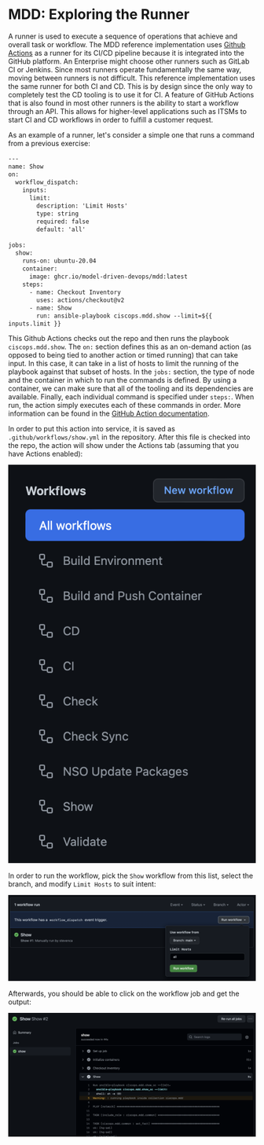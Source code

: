 # MDD: Exploring the Runner

A runner is used to execute a sequence of operations that achieve and overall task or workflow.  The MDD reference implementation uses [Github Actions](https://github.com/features/actions) as a runner for its CI/CD pipeline because it is integrated into the GitHub platform.  An Enterprise might choose other runners such as GitLab CI or Jenkins.  Since most runners operate fundamentally the same way, moving between runners is not difficult.  This reference implementation uses the same runner for both CI and CD.  This is by design since the only way to completely test the CD tooling is to use it for CI.  A feature of GitHub Actions that is also found in most other runners is the ability to start a workflow through an API.  This allows for higher-level applications such as ITSMs to start CI and CD workflows in order to fulfill a customer request.

As an example of a runner, let's consider a simple one that runs a command from a previous exercise:


```
---
name: Show
on:
  workflow_dispatch:
    inputs:
      limit:
        description: 'Limit Hosts'
        type: string 
        required: false
        default: 'all'

jobs:
  show:
    runs-on: ubuntu-20.04
    container:
      image: ghcr.io/model-driven-devops/mdd:latest
    steps:
      - name: Checkout Inventory
        uses: actions/checkout@v2
      - name: Show
        run: ansible-playbook ciscops.mdd.show --limit=${{ inputs.limit }}
```

This Github Actions checks out the repo and then runs the playbook `ciscops.mdd.show`.  The `on:` section defines this as an on-demand action (as opposed to being tied to another action or timed running) that can take input.  In this case, it can take in a list of hosts to limit the running of the playbook against that subset of hosts.  In the `jobs:` section, the type of node and the container in which to run the commands is defined.  By using a container, we can make sure that all of the tooling and its dependencies are available.  Finally, each individual command is specified under `steps:`. When run, the action simply executes each of these commands in order.  More information can be found in the [GitHub Action documentation](https://docs.github.com/en/actions).

In order to put this action into service, it is saved as `.github/workflows/show.yml` in the repository.  After this file is checked into the repo, the action will show under the Actions tab (assuming that you have Actions enabled):

![Workflow List](workflow-list.png?raw=true "Workflow List")

In order to run the workflow, pick the `Show` workflow from this list, select the branch, and modify `Limit Hosts` to suit intent:

![Run Workflow](run-workflow.png?raw=true "Run Workflow")

Afterwards, you should be able to click on the workflow job and get the output:

![Workflow Output](workflow-output.png?raw=true "Workflow Output")

